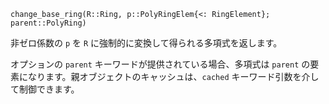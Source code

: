 ```
change_base_ring(R::Ring, p::PolyRingElem{<: RingElement}; parent::PolyRing)
```

非ゼロ係数の `p` を `R` に強制的に変換して得られる多項式を返します。

オプションの `parent` キーワードが提供されている場合、多項式は `parent` の要素になります。親オブジェクトのキャッシュは、`cached` キーワード引数を介して制御できます。
